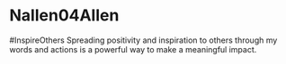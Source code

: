 # Nallen04Allen
#InspireOthers Spreading positivity and inspiration to others through my words and actions is a powerful way to make a meaningful impact.
